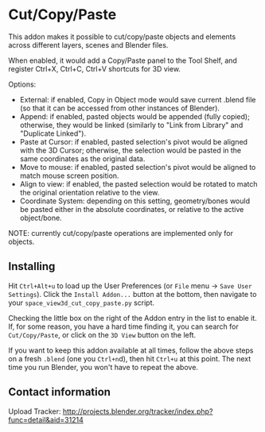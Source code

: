 Cut/Copy/Paste
==============

This addon makes it possible to cut/copy/paste objects and elements across different layers, scenes and Blender files.

When enabled, it would add a Copy/Paste panel to the Tool Shelf, and register Ctrl+X, Ctrl+C, Ctrl+V shortcuts for 3D view.

Options:
* External: if enabled, Copy in Object mode would save current .blend file (so that it can be accessed from other instances of Blender).
* Append: if enabled, pasted objects would be appended (fully copied); otherwise, they would be linked (similarly to "Link from Library" and "Duplicate Linked").
* Paste at Cursor: if enabled, pasted selection's pivot would be aligned with the 3D Cursor; otherwise, the selection would be pasted in the same coordinates as the original data.
* Move to mouse: if enabled, pasted selection's pivot would be aligned to match mouse screen position.
* Align to view: if enabled, the pasted selection would be rotated to match the original orientation relative to the view.
* Coordinate System: depending on this setting, geometry/bones would be pasted either in the absolute coordinates, or relative to the active object/bone.

NOTE: currently cut/copy/paste operations are implemented only for objects.

Installing
----------

Hit `Ctrl+Alt+u` to load up the User Preferences (or `File` menu -> `Save User Settings`).
Click the `Install Addon...` button at the bottom, then navigate to your `space_view3d_cut_copy_paste.py` script.

Checking the little box on the right of the Addon entry in the list to enable it.
If, for some reason, you have a hard time finding it, you can search for `Cut/Copy/Paste`, or click on the `3D View` button on the left.

If you want to keep this addon available at all times, follow the above steps on a fresh `.blend` (one you `Ctrl+n`d), then hit `Ctrl+u` at this point. The next time you run Blender, you won't have to repeat the above.

Contact information
-------------------

Upload Tracker:
http://projects.blender.org/tracker/index.php?func=detail&aid=31214
